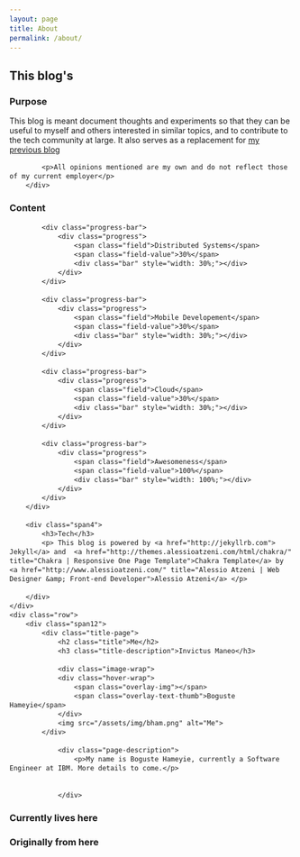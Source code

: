 ```yaml
---
layout: page
title: About
permalink: /about/
---
```


<div id="about" class="page-alternate">
<div class="container">
        <div class="row margin-40">
                            <h2 class="title">This blog's</h2>

<div class="span4">
            <h3>Purpose</h3>
            <p> This blog is meant document thoughts and experiments so that they can be useful to myself and others interested in similar topics, and to contribute to the tech community at large. It also serves as a replacement for <a href="http://www.bhameyie.com"> my previous blog</a></p>

            <p>All opinions mentioned are my own and do not reflect those of my current employer</p>
        </div>
        
<div class="span4">
        	<h3>Content</h3>
            
            <div class="progress-bar">
                <div class="progress">
                	<span class="field">Distributed Systems</span>
                    <span class="field-value">30%</span>
                    <div class="bar" style="width: 30%;"></div>
                </div>
            </div>
            
            <div class="progress-bar">
                <div class="progress">
                	<span class="field">Mobile Developement</span>
                    <span class="field-value">30%</span>
                    <div class="bar" style="width: 30%;"></div>
                </div>
            </div>
            
            <div class="progress-bar">
                <div class="progress">
                	<span class="field">Cloud</span>
                    <span class="field-value">30%</span>
                    <div class="bar" style="width: 30%;"></div>
                </div>
            </div>
            
            <div class="progress-bar">
                <div class="progress">
                	<span class="field">Awesomeness</span>
                    <span class="field-value">100%</span>
                    <div class="bar" style="width: 100%;"></div>
                </div>
            </div>    
        </div>

        <div class="span4">
            <h3>Tech</h3>
            <p> This blog is powered by <a href="http://jekyllrb.com"> Jekyll</a> and  <a href="http://themes.alessioatzeni.com/html/chakra/" title="Chakra | Responsive One Page Template">Chakra Template</a> by <a href="http://www.alessioatzeni.com/" title="Alessio Atzeni | Web Designer &amp; Front-end Developer">Alessio Atzeni</a> </p>

        </div>
    </div>
    <div class="row">
        <div class="span12">
            <div class="title-page">
                <h2 class="title">Me</h2>
                <h3 class="title-description">Invictus Maneo</h3>

                <div class="image-wrap">
                <div class="hover-wrap">
                    <span class="overlay-img"></span>
                    <span class="overlay-text-thumb">Boguste Hameyie</span>
                </div>
                <img src="/assets/img/bham.png" alt="Me">
            </div>
                
                <div class="page-description">
                    <p>My name is Boguste Hameyie, currently a Software Engineer at IBM. More details to come.</p>

                   
                </div>

<div>
                                <h3>Currently lives here</h3>
                 <div id="map-area">
    <div class="map" id="map_1" data-mapLat="39.952584" data-mapLon="-75.165222" data-mapZoom="11" data-mapTitle="Philly"></div>
</div>
</div>

<div>
                                <h3>Originally from here</h3>
                 <div id="map-area2">
    <div class="map" id="map_2" data-mapLat="-4.332389" data-mapLon="15.312281" data-mapZoom="11" data-mapTitle="Kin"></div>
</div>
</div>
            </div>
        </div>
    </div>
          </div>
            </div>
